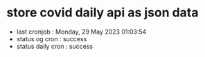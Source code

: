 # store covid daily api as json data

- last cronjob : Monday, 29 May 2023 01:03:54
- status og cron : success
- status daily cron : success
      
      